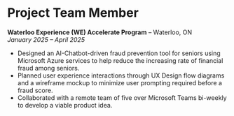 # Project Team Member  
**Waterloo Experience (WE) Accelerate Program** – Waterloo, ON  
*January 2025 – April 2025*

- Designed an AI-Chatbot-driven fraud prevention tool for seniors using Microsoft Azure services to help reduce the increasing rate of financial fraud among seniors.
- Planned user experience interactions through UX Design flow diagrams and a wireframe mockup to minimize user prompting required before a fraud score.
- Collaborated with a remote team of five over Microsoft Teams bi-weekly to develop a viable product idea.
